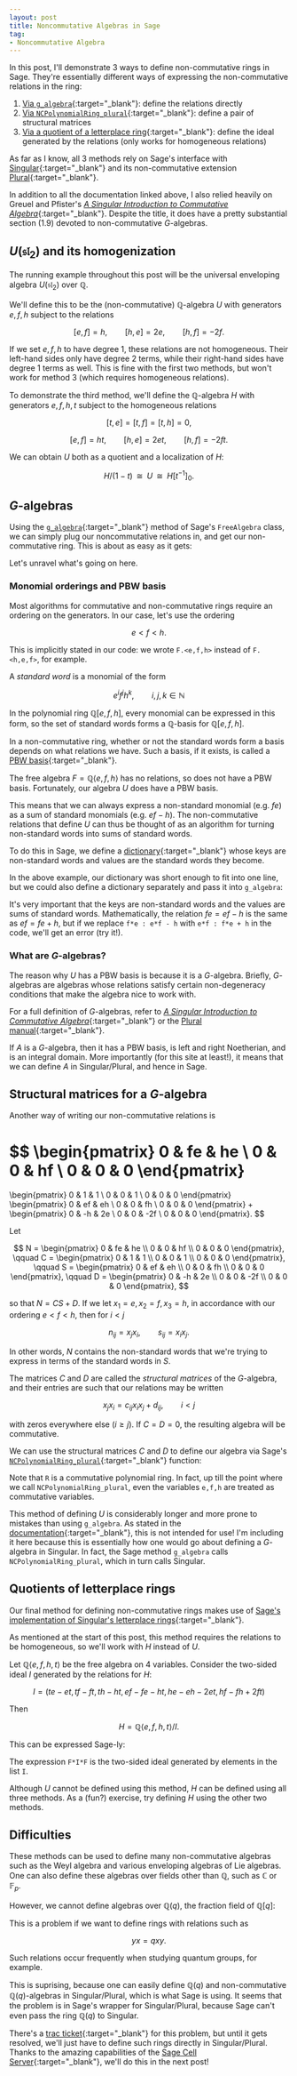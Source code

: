```yaml
---
layout: post
title: Noncommutative Algebras in Sage
tag: 
- Noncommutative Algebra
---
```


In this post, I'll demonstrate 3 ways to define non-commutative rings in Sage. They're essentially different ways of expressing the non-commutative relations in the ring:

  1. [Via `g_algebra`](http://doc.sagemath.org/html/en/reference/algebras/sage/algebras/free_algebra.html#sage.algebras.free_algebra.FreeAlgebra_generic.g_algebra){:target="_blank"}: define the relations directly
  1. [Via `NCPolynomialRing_plural`](http://www.sagemath.org/documentation/html/en/reference/polynomial_rings/sage/rings/polynomial/plural.html){:target="_blank"}: define a pair of structural matrices
  1. [Via a quotient of a letterplace ring](http://doc.sagemath.org/html/en/reference/rings/sage/rings/quotient_ring.html){:target="_blank"}: define the ideal generated by the relations (only works for homogeneous relations)
  
<!--more-->

As far as I know, all 3 methods rely on Sage's interface with [Singular](https://www.singular.uni-kl.de/index.php){:target="_blank"} and its non-commutative extension [Plural](https://www.singular.uni-kl.de/Manual/4-0-2/sing_469.htm){:target="_blank"}. 

In addition to all the documentation linked above, I also relied heavily on  Greuel and Pfister's [*A Singular Introduction to
Commutative Algebra*](http://www.cimpa-icpam.org/archivesecoles/20130130100834/singularbuch1-210.pdf){:target="_blank"}. Despite the title, it does have a pretty substantial section (1.9) devoted to non-commutative $G$-algebras.

## $U(\mathfrak{sl}_2)$ and its homogenization

The running example throughout this post will be the universal enveloping algebra $U(\mathfrak{sl}_2)$ over $\mathbb{Q}$. 

We'll define this to be the (non-commutative) $\mathbb{Q}$-algebra $U$ with generators $e,f,h$ subject to the relations

$$
[e,f] = h, \qquad [h,e] = 2e, \qquad [h,f] = -2f.
$$

If we set $e,f,h$ to have degree 1, these relations are not homogeneous. Their left-hand sides only have degree 2 terms, while their right-hand sides have degree 1 terms as well. This is fine with the first two methods, but won't work for method 3 (which requires homogeneous relations).

To demonstrate the third method, we'll define the $\mathbb{Q}$-algebra $H$ with generators $e,f,h,t$ subject to the homogeneous relations

$$
[t,e] = [t,f] = [t,h] = 0,
$$

$$
[e,f] = ht, \qquad [h,e] = 2et, \qquad [h,f] = -2ft.
$$

We can obtain $U$ both as a quotient and a localization of $H$:

$$
H/(1-t) \;\;\cong\;\; U \;\;\cong\;\; H[t^{-1}]_0.
$$

## $G$-algebras
Using the  [`g_algebra`](http://doc.sagemath.org/html/en/reference/algebras/sage/algebras/free_algebra.html#sage.algebras.free_algebra.FreeAlgebra_generic.g_algebra){:target="_blank"} method of Sage's `FreeAlgebra` class, we can simply plug our noncommutative relations in, and get our non-commutative ring. This is about as easy as it gets:

<div class="sage">
  <script type="text/x-sage">
F.<e,f,h> = FreeAlgebra(QQ,3)
U = F.g_algebra({f*e: e*f - h, h*e: e*h + 2*e, h*f: f*h-2*f})
U
  </script>
</div>

Let's unravel what's going on here.

### Monomial orderings and PBW basis
Most algorithms for commutative and non-commutative rings require an ordering on the generators. In our case, let's use the ordering

$$
e < f < h.
$$

This is implicitly stated in our code: we wrote `F.<e,f,h>` instead of `F.<h,e,f>`, for example.

A *standard word* is a monomial of the form

$$
e^if^jh^k, \qquad i,j,k \in \mathbb{N}
$$

In the polynomial ring $\mathbb{Q}[e,f,h]$, every monomial can be expressed in this form, so the set of standard words forms a $\mathbb{Q}$-basis for $\mathbb{Q}[e,f,h]$.

In a non-commutative ring, whether or not the standard words form a basis depends on what relations we have. Such a basis, if it exists, is called a [PBW basis](https://en.wikipedia.org/wiki/Poincar%C3%A9%E2%80%93Birkhoff%E2%80%93Witt_theorem){:target="_blank"}. 

The free algebra $F = \mathbb{Q}\langle e,f,h\rangle$ has no relations, so does not have a PBW basis. Fortunately, our algebra $U$ does have a PBW basis. 

This means that we can always express a non-standard monomial (e.g. $fe$) as a sum of standard monomials (e.g. $ef - h$). The non-commutative relations that define $U$ can thus be thought of as an algorithm for turning non-standard words into sums of standard words.

To do this in Sage, we define a [dictionary](https://docs.python.org/2/tutorial/datastructures.html#dictionaries){:target="_blank"} whose keys are non-standard words and values are the standard words they become.

In the above example, our dictionary was short enough to fit into one line, but we could also define a dictionary separately and pass it into `g_algebra`:

<div class="sage">
  <script type="text/x-sage">
F.<e,f,h> = FreeAlgebra(QQ,3)
 
U_relations = {
   f*e : e*f - h,
   h*e : e*h + 2*e,
   h*f : f*h - 2*f
}
 
U = F.g_algebra(U_relations)
U
   </script>
</div>

It's very important that the keys are non-standard words and the values are sums of standard words. Mathematically, the relation $fe = ef - h$ is the same as $ef = fe + h$, but if we replace `f*e : e*f - h` with `e*f : f*e + h` in the code, we'll get an error (try it!).

### What are $G$-algebras?
The reason why $U$ has a PBW basis is because it is a $G$-algebra. Briefly, $G$-algebras are algebras whose relations satisfy certain non-degeneracy conditions that make the algebra nice to work with. 

For a full definition of $G$-algebras, refer to [*A Singular Introduction to Commutative Algebra*](http://www.cimpa-icpam.org/archivesecoles/20130130100834/singularbuch1-210.pdf){:target="_blank"} or the [Plural manual](https://www.singular.uni-kl.de/Manual/4-0-2/sing_534.htm#SEC573){:target="_blank"}.

If $A$ is a $G$-algebra, then it has a PBW basis, is left and right Noetherian, and is an integral domain. More importantly (for this site at least!), it means that we can define $A$ in Singular/Plural, and hence in Sage.

## Structural matrices for a $G$-algebra
Another way of writing our non-commutative relations is

$$
\begin{pmatrix}
0 & fe & he \\
0 & 0  & hf \\
0 & 0 & 0
\end{pmatrix}
=
\begin{pmatrix}
0 & 1 & 1 \\
0 & 0 & 1 \\
0 & 0 & 0
\end{pmatrix}
\begin{pmatrix}
0 & ef & eh \\
0 & 0  & fh \\
0 & 0 & 0
\end{pmatrix}
+
\begin{pmatrix}
0 & -h & 2e \\
0 & 0  & -2f \\
0 & 0 & 0
\end{pmatrix}.
$$

Let

$$
N = \begin{pmatrix}
0 & fe & he \\
0 & 0  & hf \\
0 & 0 & 0
\end{pmatrix},
\qquad
C = \begin{pmatrix}
0 & 1 & 1 \\
0 & 0 & 1 \\
0 & 0 & 0
\end{pmatrix},
\qquad
S = \begin{pmatrix}
0 & ef & eh \\
0 & 0  & fh \\
0 & 0 & 0
\end{pmatrix},
\qquad
D = \begin{pmatrix}
0 & -h & 2e \\
0 & 0  & -2f \\
0 & 0 & 0
\end{pmatrix},
$$

so that $N = CS + D$. If we let $x_1 = e, x_2 = f, x_3 = h$, in accordance with our ordering $e < f < h$, then for $i < j$

$$
n_{ij} = x_j x_i, \qquad s_{ij} = x_i x_j.
$$

In other words, $N$ contains the non-standard words that we're trying to express in terms of the standard words in $S$. 

The matrices $C$ and $D$ are called the *structural matrices* of the $G$-algebra, and their entries are such that our relations may be written

$$
x_jx_i = c_{ij} x_i x_j  + d_{ij}, \qquad i < j
$$

with zeros everywhere else ($i \geq j$). If $C = D = 0$, the resulting algebra will be commutative.

We can use the structural matrices $C$ and $D$ to define our algebra via Sage's  [`NCPolynomialRing_plural`](http://www.sagemath.org/documentation/html/en/reference/polynomial_rings/sage/rings/polynomial/plural.html){:target="_blank"} function:

<div class="sage">
  <script type="text/x-sage">
from sage.rings.polynomial.plural import NCPolynomialRing_plural

R = QQ['e','f','h']
R.inject_variables()

C = matrix(R,3)
D = matrix(R,3)

C[0,1] = 1
C[0,2] = 1
C[1,2] = 1

D[0,1] = -h
D[0,2] = 2*e
D[1,2] = -2*f

show(C)
show(D)

U.<e,f,h> = NCPolynomialRing_plural(QQ, c = C, d = D, order = TermOrder('lex',3), category = Algebras(QQ))
U
  </script>
</div>

Note that `R` is a commutative polynomial ring. In fact, up till the point where we call `NCPolynomialRing_plural`, even the variables `e,f,h` are treated as commutative variables.

This method of defining $U$ is considerably longer and more prone to mistakes than using `g_algebra`. As stated in the [documentation](http://www.sagemath.org/documentation/html/en/reference/polynomial_rings/sage/rings/polynomial/plural.html){:target="_blank"}, this is not intended for use! I'm including it here because this is essentially how one would go about defining a $G$-algebra in Singular. In fact, the Sage method `g_algebra` calls `NCPolynomialRing_plural`, which in turn calls Singular. 

## Quotients of letterplace rings
Our final method for defining non-commutative rings makes use of [Sage's implementation of Singular's letterplace rings](http://doc.sagemath.org/html/en/reference/algebras/sage/algebras/letterplace/free_algebra_letterplace.html){:target="_blank"}. 

As mentioned at the start of this post, this method requires the relations to be homogeneous, so we'll work with $H$ instead of $U$. 

Let $\mathbb{Q}\langle e,f,h,t \rangle$ be the free algebra on 4 variables. Consider the two-sided ideal $I$ generated by the relations for $H$:

$$
I = (te - et, tf - ft, th - ht, ef - fe - ht, he - eh - 2et, hf - fh + 2ft)
$$

Then

$$
H = \mathbb{Q}\langle e,f,h,t \rangle/I.
$$

This can be expressed Sage-ly:

<div class="sage">
  <script type="text/x-sage">
F.<e,f,h,t> = FreeAlgebra(QQ, implementation='letterplace')

I = [
    t*e - e*t,
    t*f - f*t,
    t*h - h*t,
    e*f - f*e - h*t,
    h*e - e*h - 2*e*t,
    h*f - f*h + 2*f*t
]

H = F.quotient(F * I * F)
H
  </script>
</div>

The expression `F*I*F` is the two-sided ideal generated by elements in the list `I`.

Although $U$ cannot be defined using this method, $H$ can be defined using all three methods. As a (fun?) exercise, try defining $H$ using the other two methods.

## Difficulties
These methods can be used to define many non-commutative algebras such as the Weyl algebra and various enveloping algebras of Lie algebras. One can also define these algebras over fields other than $\mathbb{Q}$, such as $\mathbb{C}$ or $\mathbb{F}_p$.

However, we cannot define algebras over $\mathbb{Q}(q)$, the fraction field of $\mathbb{Q}[q]$:

<div class="sage">
  <script type="text/x-sage">
Qq =QQ['q'].fraction_field()
Qq.inject_variables()

F.<x,y> = FreeAlgebra(Qq,2)

F.g_algebra({y*x : q*x*y})  
  </script>
</div>

This is a problem if we want to define rings with relations such as

$$
yx = qxy.
$$

Such relations occur frequently when studying quantum groups, for example. 

This is suprising, because one can easily define $\mathbb{Q}(q)$ and non-commutative $\mathbb{Q}(q)$-algebras in Singular/Plural, which is what Sage is using. It seems that the problem is in Sage's wrapper for Singular/Plural, because Sage can't even pass the ring $\mathbb{Q}(q)$ to Singular. 

There's a [trac ticket](http://trac.sagemath.org/ticket/14886){:target="_blank"} for this problem, but until it gets resolved, we'll just have to define such rings directly in Singular/Plural. Thanks to the amazing capabilities of the [Sage Cell Server](https://sagecell.sagemath.org/){:target="_blank"}, we'll do this in the next post!
